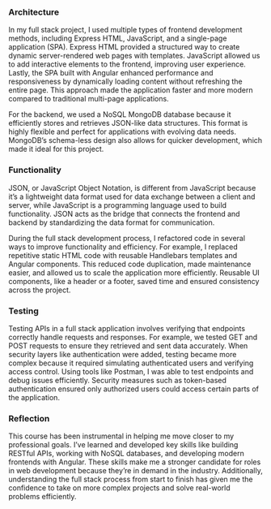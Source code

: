 ### Architecture

In my full stack project, I used multiple types of frontend development methods, including Express HTML, JavaScript, and a single-page application (SPA). Express HTML provided a structured way to create dynamic server-rendered web pages with templates. JavaScript allowed us to add interactive elements to the frontend, improving user experience. Lastly, the SPA built with Angular enhanced performance and responsiveness by dynamically loading content without refreshing the entire page. This approach made the application faster and more modern compared to traditional multi-page applications.

For the backend, we used a NoSQL MongoDB database because it efficiently stores and retrieves JSON-like data structures. This format is highly flexible and perfect for applications with evolving data needs. MongoDB’s schema-less design also allows for quicker development, which made it ideal for this project.

### Functionality

JSON, or JavaScript Object Notation, is different from JavaScript because it’s a lightweight data format used for data exchange between a client and server, while JavaScript is a programming language used to build functionality. JSON acts as the bridge that connects the frontend and backend by standardizing the data format for communication.

During the full stack development process, I refactored code in several ways to improve functionality and efficiency. For example, I replaced repetitive static HTML code with reusable Handlebars templates and Angular components. This reduced code duplication, made maintenance easier, and allowed us to scale the application more efficiently. Reusable UI components, like a header or a footer, saved time and ensured consistency across the project.

### Testing

Testing APIs in a full stack application involves verifying that endpoints correctly handle requests and responses. For example, we tested GET and POST requests to ensure they retrieved and sent data accurately. When security layers like authentication were added, testing became more complex because it required simulating authenticated users and verifying access control. Using tools like Postman, I was able to test endpoints and debug issues efficiently. Security measures such as token-based authentication ensured only authorized users could access certain parts of the application.

### Reflection

This course has been instrumental in helping me move closer to my professional goals. I’ve learned and developed key skills like building RESTful APIs, working with NoSQL databases, and developing modern frontends with Angular. These skills make me a stronger candidate for roles in web development because they’re in demand in the industry. Additionally, understanding the full stack process from start to finish has given me the confidence to take on more complex projects and solve real-world problems efficiently.
